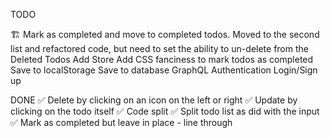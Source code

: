 TODO

🏗 Mark as completed and move to completed todos.  Moved to the second list and refactored code, but
    need to set the ability to un-delete from the Deleted Todos
Add Store
Add CSS fanciness to mark todos as completed
Save to localStorage
Save to database
GraphQL
Authentication Login/Sign up

DONE
✅ Delete by clicking on an icon on the left or right
✅ Update by clicking on the todo itself
✅ Code split
✅ Split todo list as did with the input
✅ Mark as completed but leave in place - line through

